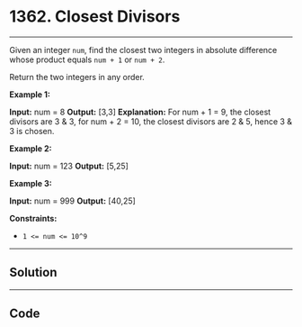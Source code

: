 # 1362. Closest Divisors

---

Given an integer `num`, find the closest two integers in absolute difference whose product equals `num + 1` or `num + 2`.

Return the two integers in any order.

 

**Example 1:**


**Input:** num = 8
**Output:** [3,3]
**Explanation:** For num + 1 = 9, the closest divisors are 3 & 3, for num + 2 = 10, the closest divisors are 2 & 5, hence 3 & 3 is chosen.


**Example 2:**


**Input:** num = 123
**Output:** [5,25]


**Example 3:**


**Input:** num = 999
**Output:** [40,25]


 

**Constraints:**

  * `1 <= num <= 10^9`

---

## Solution



---

## Code
```python


```